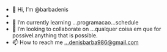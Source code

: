 - 👋 Hi, I’m @barbadenis
-
- 🌱 I’m currently learning ...programacao...schedule
- 💞️ I’m looking to collaborate on ...qualquer coisa em que for possivel.anything that is possible.
- 📫 How to reach me ...denisbarba986@gmail.com



